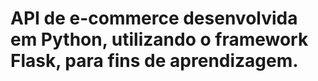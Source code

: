 # API de e-commerce desenvolvida em Python, utilizando o framework Flask, para fins de aprendizagem.
